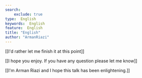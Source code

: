 ```yaml
---
search:
    exclude: true
type:  English
keywords:  English
feature:  English
title: "English"
author: "ArmanRiazi"
---
```



[[I'd rather let me finish it at this point]]

[[I hope you enjoy. If you have any question please let me know]]

[[I'm Arman Riazi and I hope this talk has been enlightening.]]